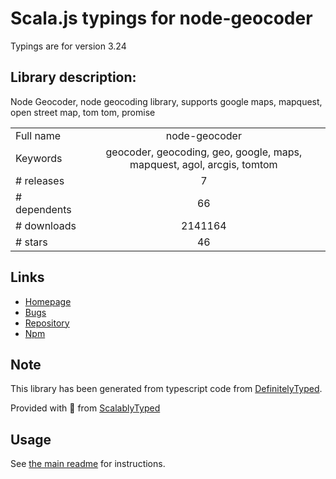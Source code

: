
# Scala.js typings for node-geocoder

Typings are for version 3.24

## Library description:
Node Geocoder, node geocoding library, supports google maps, mapquest, open street map, tom tom, promise

|                    |                 |
| ------------------ | :-------------: |
| Full name          | node-geocoder |
| Keywords           | geocoder, geocoding, geo, google, maps, mapquest, agol, arcgis, tomtom |
| # releases         | 7 |
| # dependents       | 66 |
| # downloads        | 2141164 |
| # stars            | 46 |

## Links
- [Homepage](https://github.com/nchaulet/node-geocoder#readme)
- [Bugs](https://github.com/nchaulet/node-geocoder/issues)
- [Repository](https://github.com/nchaulet/node-geocoder)
- [Npm](https://www.npmjs.com/package/node-geocoder)
    


## Note
This library has been generated from typescript code from [DefinitelyTyped](https://definitelytyped.org).

Provided with :purple_heart: from [ScalablyTyped](https://github.com/oyvindberg/ScalablyTyped)

## Usage
See [the main readme](../../readme.md) for instructions.


